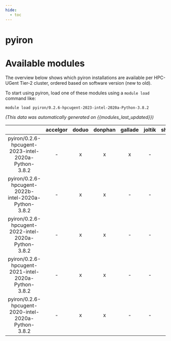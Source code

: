 ```yaml
---
hide:
  - toc
---
```


pyiron
======

# Available modules


The overview below shows which pyiron installations are available per HPC-UGent Tier-2 cluster, ordered based on software version (new to old).

To start using pyiron, load one of these modules using a `module load` command like:

```shell
module load pyiron/0.2.6-hpcugent-2023-intel-2020a-Python-3.8.2
```

*(This data was automatically generated on {{modules_last_updated}})*  

| |accelgor|doduo|donphan|gallade|joltik|shinx|
| :---: | :---: | :---: | :---: | :---: | :---: | :---: |
|pyiron/0.2.6-hpcugent-2023-intel-2020a-Python-3.8.2|-|x|x|x|-|-|
|pyiron/0.2.6-hpcugent-2022b-intel-2020a-Python-3.8.2|-|x|x|-|-|-|
|pyiron/0.2.6-hpcugent-2022-intel-2020a-Python-3.8.2|-|x|x|-|-|-|
|pyiron/0.2.6-hpcugent-2021-intel-2020a-Python-3.8.2|-|x|x|-|-|-|
|pyiron/0.2.6-hpcugent-2020-intel-2020a-Python-3.8.2|-|x|x|-|-|-|
